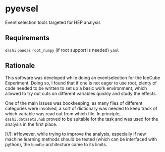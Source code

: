 # pyevsel
Event selection tools targeted for HEP analysis

Requirements
---------------------------
`dashi`
`pandas`
`root_numpy` (if root support is needed)
`yaml`

Rationale
----------------------------

This software was developed while doing an eventselection
for the IceCube Experiment. Doing so, I found that if one is 
not eager to use root, plenty of code needed to be written
to set up a basic work environment, which allowed to
try out cuts on different variables quickly and study the effects.

One of the main issues was bookkeeping, as many files of
different categories were involved, a sort of dictionary
was needed to keep track of which variable was read out from
which file. In principle, `dashi.datasets.hub` proved to be suitable for the task and was used for the analysis in the first place.


[//]: #However, while trying to improve the analysis, especially if new machine learning methods should be tested (which can be interfaced with python), the `bundle` architecture came to its limits.





